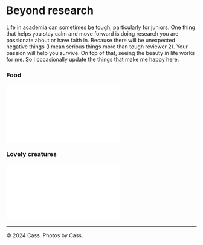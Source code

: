# Beyond research

Life in academia can sometimes be tough, particularly for juniors. One thing that helps you stay calm and move forward is doing research you are passionate about or have faith in. Because there will be unexpected negative things (I mean serious things more than tough reviewer 2). Your passion will help you survive. On top of that, seeing the beauty in life works for me. So I occasionally update the things that make me happy here.



### Food
![](./images/food.pdf)


### Lovely creatures
![](./images/pets.pdf)



---
© 2024 Cass. Photos by Cass.
